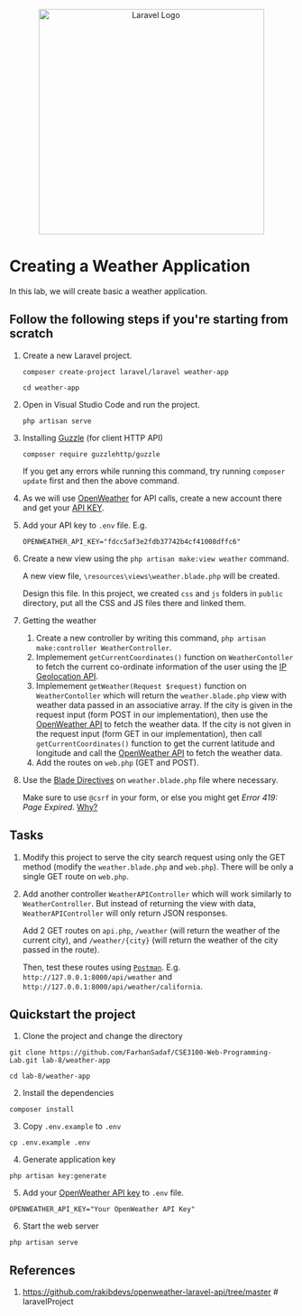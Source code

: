 <p align="center"><a href="https://laravel.com" target="_blank"><img src="https://raw.githubusercontent.com/laravel/art/master/logo-lockup/5%20SVG/2%20CMYK/1%20Full%20Color/laravel-logolockup-cmyk-red.svg" width="400" alt="Laravel Logo"></a></p>

# Creating a Weather Application
In this lab, we will create basic a weather application.


## Follow the following steps if you're starting from scratch
1. Create a new Laravel project.
    ```
    composer create-project laravel/laravel weather-app

    cd weather-app
    ```

2. Open in Visual Studio Code and run the project.

    ```
   php artisan serve
    ```

4. Installing [Guzzle](https://github.com/guzzle/guzzle) (for client HTTP API)

    ```
   composer require guzzlehttp/guzzle
    ```

    If you get any errors while running this command, try running `composer update` first and then the above command.

6. As we will use [OpenWeather](openweathermap.org) for API calls, create a new account there and get your [API KEY](https://home.openweathermap.org/api_keys).

7. Add your API key to `.env` file. E.g.

    `OPENWEATHER_API_KEY="fdcc5af3e2fdb37742b4cf41008dffc6"`

8. Create a new view using the `php artisan make:view weather` command.

    A new view file, `\resources\views\weather.blade.php` will be created.

    Design this file. In this project, we created `css` and `js` folders in `public` directory, put all the CSS and JS files there and linked them.

9. Getting the weather
    1) Create a new controller by writing this command, `php artisan make:controller WeatherController`.
    2) Implemement `getCurrentCoordinates()` function on `WeatherContoller` to fetch the current co-ordinate information of the user using the [IP Geolocation API](https://ip-api.com/). 
    3) Implemement `getWeather(Request $request)` function on `WeatherContoller` which will return the `weather.blade.php` view with weather data passed in an associative array. If the city is given in the request input (form POST in our implementation), then use the [OpenWeather API](https://openweathermap.org/current) to fetch the weather data. If the city is not given in the request input (form GET in our implementation), then call `getCurrentCoordinates()` function to get the current latitude and longitude and call  the [OpenWeather API](https://openweathermap.org/current) to fetch the weather data.
    4) Add the routes on `web.php` (GET and POST). 

10. Use the [Blade Directives](https://laravel.com/docs/10.x/blade) on `weather.blade.php` file where necessary.

    Make sure to use `@csrf` in your form, or else you might get *Error 419: Page Expired*. [Why?](https://www.squash.io/how-to-fix-error-419-page-expired-in-laravel-post-request/#:~:text=When%20working%20with%20Laravel%2C%20you,against%20cross%2Dsite%20scripting%20attacks.)


## Tasks
1. Modify this project to serve the city search request using only the GET method (modify the `weather.blade.php` and `web.php`). There will be only a single GET route on `web.php`.
2. Add another controller `WeatherAPIController` which will work similarly to `WeatherController`. But instead of returning the view with data, `WeatherAPIController` will only return JSON responses.

    Add 2 GET routes on `api.php`, `/weather` (will return the weather of the current city), and `/weather/{city}` (will return the weather of the city passed in the route). 

    Then, test these routes using [`Postman`](https://www.postman.com/). E.g. `http://127.0.0.1:8000/api/weather` and `http://127.0.0.1:8000/api/weather/california`.


## Quickstart the project
1. Clone the project and change the directory
```
git clone https://github.com/FarhanSadaf/CSE3100-Web-Programming-Lab.git lab-8/weather-app

cd lab-8/weather-app
```
2. Install the dependencies
```
composer install
```
3. Copy `.env.example` to `.env`
```
cp .env.example .env
```
4. Generate application key 
```
php artisan key:generate
```
5. Add your [OpenWeather API key](https://home.openweathermap.org/api_keys) to `.env` file.
```
OPENWEATHER_API_KEY="Your OpenWeather API Key"
```
6. Start the web server
```
php artisan serve
```


## References
1. https://github.com/rakibdevs/openweather-laravel-api/tree/master
#   l a r a v e l P r o j e c t  
 